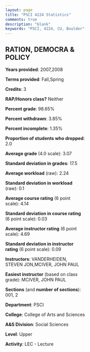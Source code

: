 ```yaml
---
layout: page
title: "PSCI 4224 Statistics"
comments: true
description: "blank"
keywords: "PSCI, 4224, CU, Boulder"
--- 
```

<head>
<script src="https://ajax.googleapis.com/ajax/libs/jquery/2.1.3/jquery.min.js"></script>
<script src="https://dl.dropboxusercontent.com/s/pc42nxpaw1ea4o9/highcharts.js?dl=0"></script>
<!-- <script src="../assets/js/highcharts.js"></script> -->
<style type="text/css">@font-face {
	font-family: "Bebas Neue";
	src: url(https://www.filehosting.org/file/details/544349/BebasNeue%20Regular.otf) format("opentype");
	}
	h1.Bebas { 
		font-family: "Bebas Neue", Verdana, Tahoma;
	}
</style>
</head>
<body>
	<div id="container" style="float: right; width: 45%; height: 88%; margin-left: 2.5%; margin-right: 2.5%;"></div>
	<script language="JavaScript">
		$(document).ready(function() {
		var chart = {type: 'column'};
		var title = {text: 'Grade Distribution'};
		var xAxis = {categories: ['A','B','C','D','F'],crosshair: true};
		var yAxis = {min: 0,title: {text: 'Percentage'}};
		var tooltip = {headerFormat: '<center><b><span style="font-size:20px">{point.key}</span></b></center>',
		               pointFormat: '<td style="padding:0"><b>{point.y:.1f}%</b></td>',
		               footerFormat: '</table>',shared: true,useHTML: true};
		var plotOptions = {column: {pointPadding: 0.0,borderWidth: 0}};  
		var credits = {enabled: false};var series= [{name: 'Percent',data: [29.17,54.17,10.42,0.0,6.25,]}];
		var json = {};
		json.chart = chart;
		json.title = title;
		json.tooltip = tooltip;
		json.xAxis = xAxis;
		json.yAxis = yAxis;  
		json.series = series;
		json.plotOptions = plotOptions;  
		json.credits = credits;
		$('#container').highcharts(json);
	});
	</script>
</body>
			   
## RATION, DEMOCRA & POLICY

**Years provided**: 2007,2008

**Terms provided**: Fall,Spring

**Credits**: 3

**RAP/Honors class?** Neither

**Percent grade**: 98.65%

**Percent withdrawn**: 3.85%

**Percent incomplete**: 1.35%

**Proportion of students who dropped**: 2.0

**Average grade** (4.0 scale): 3.07

**Standard deviation in grades**: 17.5

**Average workload** (raw): 2.24

**Standard deviation in workload** (raw): 0.1

**Average course rating** (6 point scale): 4.14

**Standard deviation in course rating** (6 point scale): 0.03

**Average instructor rating** (6 point scale): 4.69

**Standard deviation in instructor rating** (6 point scale): 0.09

**Instructors**: VANDERHEIDEN, STEVEN JON,MCIVER, JOHN PAUL

**Easiest instructor** (based on class grade): MCIVER, JOHN PAUL

**Sections** (and **number of sections**): 001, 2

**Department**: PSCI

**College**: College of Arts and Sciences

**A&S Division**: Social Sciences

**Level**: Upper

**Activity**: LEC - Lecture